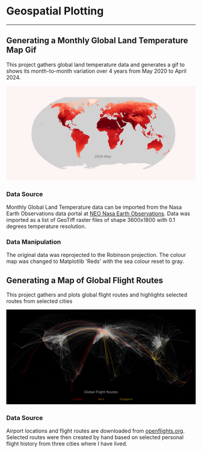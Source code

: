 # Geospatial Plotting
---

## Generating a Monthly Global Land Temperature Map Gif
 
This project gathers global land temperature data and generates a gif to shows its month-to-month variation over 4 years from May 2020 to April 2024.

![land temp gif](https://github.com/steven-mcdonald/geospatial-mapping/blob/master/gifs/surf_temp/surface_temp.gif "land temp gif")

### Data Source
Monthly Global Land Temperature data can be imported from the Nasa Earth Observations data portal at
[NEO Nasa Earth Observations](https://neo.gsfc.nasa.gov). Data was imported as a list of GeoTiff raster files of shape 3600x1800 with 0.1 degrees temperature resolution.

### Data Manipulation
The original data was reprojected to the Robinson projection. The colour map was changed to Matplotlib 'Reds' with the sea colour reset to gray.

## Generating a Map of Global Flight Routes

This project gathers and plots global flight routes and highlights selected routes from selected cities

![selected air routes](https://github.com/steven-mcdonald/geospatial-mapping/blob/master/plots/air/air_sel.png "selected air routes")

### Data Source
Airport locations and flight routes are downloaded from [openflights.org](https://openflights.org/data). Selected routes were then created by hand based on selected personal flight history from three cities where I have lived.

